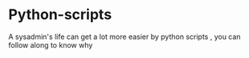 # Python-scripts
A sysadmin's life can get a lot more easier by python scripts , you can follow along to know why
